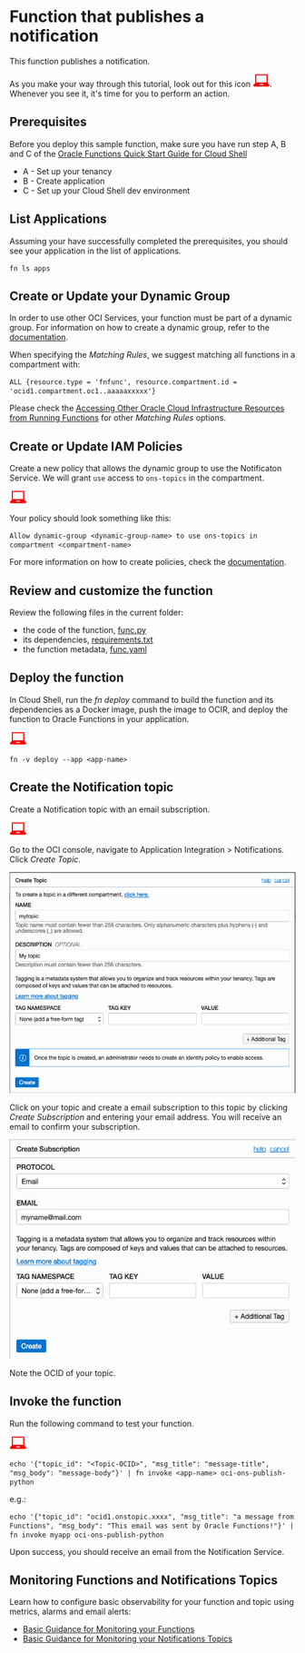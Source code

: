 # Function that publishes a notification
This function publishes a notification.

As you make your way through this tutorial, look out for this icon ![user input icon](./images/userinput.png).
Whenever you see it, it's time for you to perform an action.


## Prerequisites
Before you deploy this sample function, make sure you have run step A, B and C of the [Oracle Functions Quick Start Guide for Cloud Shell](https://www.oracle.com/webfolder/technetwork/tutorials/infographics/oci_functions_cloudshell_quickview/functions_quickview_top/functions_quickview/index.html)
* A - Set up your tenancy
* B - Create application
* C - Set up your Cloud Shell dev environment


## List Applications 
Assuming your have successfully completed the prerequisites, you should see your 
application in the list of applications.
```
fn ls apps
```


## Create or Update your Dynamic Group
In order to use other OCI Services, your function must be part of a dynamic group. For information on how to create a dynamic group, refer to the [documentation](https://docs.cloud.oracle.com/iaas/Content/Identity/Tasks/managingdynamicgroups.htm#To).

When specifying the *Matching Rules*, we suggest matching all functions in a compartment with:
```
ALL {resource.type = 'fnfunc', resource.compartment.id = 'ocid1.compartment.oc1..aaaaaxxxxx'}
```
Please check the [Accessing Other Oracle Cloud Infrastructure Resources from Running Functions](https://docs.cloud.oracle.com/en-us/iaas/Content/Functions/Tasks/functionsaccessingociresources.htm) for other *Matching Rules* options.


## Create or Update IAM Policies
Create a new policy that allows the dynamic group to use the Notificaton Service. We will grant `use` access to `ons-topics` in the compartment.

![user input icon](./images/userinput.png)

Your policy should look something like this:
```
Allow dynamic-group <dynamic-group-name> to use ons-topics in compartment <compartment-name>
```

For more information on how to create policies, check the [documentation](https://docs.cloud.oracle.com/iaas/Content/Identity/Concepts/policysyntax.htm).


## Review and customize the function
Review the following files in the current folder:
* the code of the function, [func.py](./func.py)
* its dependencies, [requirements.txt](./requirements.txt)
* the function metadata, [func.yaml](./func.yaml)


## Deploy the function
In Cloud Shell, run the *fn deploy* command to build the function and its dependencies as a Docker image, 
push the image to OCIR, and deploy the function to Oracle Functions in your application.

![user input icon](./images/userinput.png)
```
fn -v deploy --app <app-name>
```


## Create the Notification topic
Create a Notification topic with an email subscription.

![user input icon](./images/userinput.png)

Go to the OCI console, navigate to Application Integration > Notifications. Click *Create Topic*.

![create topic](./images/ons-create-topic.png)

Click on your topic and create a email subscription to this topic by clicking *Create Subscription* and entering your email address. You will receive an email to confirm your subscription.

![create subscription](./images/ons-create-email-subscription.png)

Note the OCID of your topic.


## Invoke the function
Run the following command to test your function.

![user input icon](./images/userinput.png)

```
echo '{"topic_id": "<Topic-OCID>", "msg_title": "message-title", "msg_body": "message-body"}' | fn invoke <app-name> oci-ons-publish-python
```
e.g.:
```
echo '{"topic_id": "ocid1.onstopic.xxxx", "msg_title": "a message from Functions", "msg_body": "This email was sent by Oracle Functions!"}' | fn invoke myapp oci-ons-publish-python
```

Upon success, you should receive an email from the Notification Service.


## Monitoring Functions and Notifications Topics

Learn how to configure basic observability for your function and topic using metrics, alarms and email alerts:
* [Basic Guidance for Monitoring your Functions](../basic-observability/functions.md)
* [Basic Guidance for Monitoring your Notifications Topics](../basic-observability/notifications.md)
